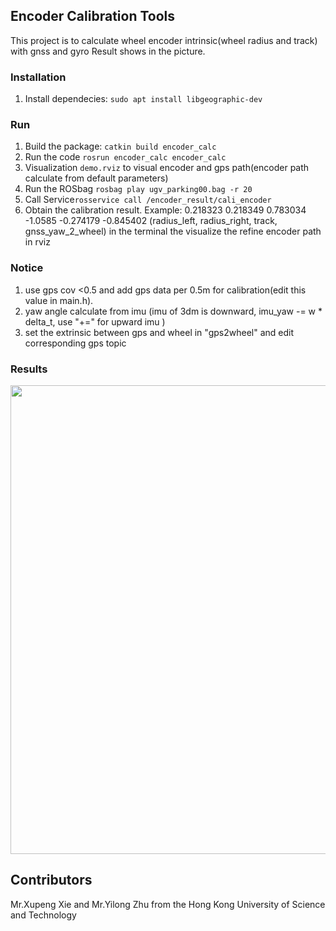 ## Encoder Calibration Tools
This project is to calculate wheel encoder intrinsic(wheel radius and track) with gnss and gyro Result shows in the picture.

### Installation
1. Install dependecies: ```sudo apt install libgeographic-dev```

### Run
1. Build the package: ```catkin build encoder_calc```
1. Run the code ```rosrun encoder_calc encoder_calc```
2. Visualization ```demo.rviz``` to visual encoder and gps path(encoder path calculate from default parameters)
3. Run the ROSbag ```rosbag play ugv_parking00.bag -r 20```
4. Call Service```rosservice call /encoder_result/cali_encoder```
5. Obtain the calibration result. 
    Example: 0.218323 0.218349 0.783034 -1.0585 -0.274179 -0.845402 (radius_left, radius_right, track, gnss_yaw_2_wheel) in the terminal the visualize the refine encoder path in rviz

### Notice
1. use gps cov <0.5 and add gps data per 0.5m for calibration(edit this value in main.h).
2. yaw angle calculate from imu (imu of 3dm is downward, imu_yaw -= w * delta_t, use "+=" for upward imu )
3. set the extrinsic between gps and wheel in "gps2wheel" and edit corresponding gps topic

### Results

<p align="center">
	<img src="media/result_trajectory_alignment.png" width="750" />
</p>

## Contributors
Mr.Xupeng Xie and Mr.Yilong Zhu from the Hong Kong University of Science and Technology
